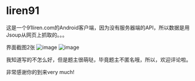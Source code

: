 # liren91
这是一个91liren.com的Android客户端，因为没有服务器端的API，所以数据是用Jsoup从网页上抓取的。。。

界面截图2张
![image](https://github.com/smallgp/liren91/blob/master/p1.png)
![image](https://github.com/smallgp/liren91/blob/master/p2.png)

我知道写的不怎么好，但是题主很萌哒，毕竟题主不匿名哦，所以，欢迎评论啦。




非常感谢你的到来very much!
